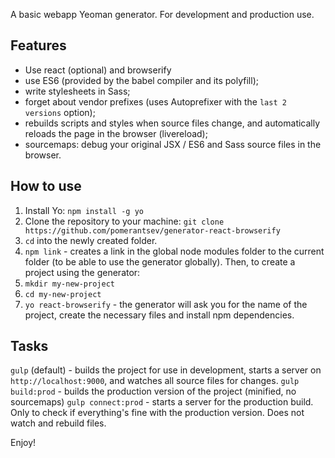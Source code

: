 A basic webapp Yeoman generator.
For development and production use.

Features
--------
* Use react (optional) and browserify
* use ES6 (provided by the babel compiler and its polyfill);
* write stylesheets in Sass;
* forget about vendor prefixes (uses Autoprefixer with the `last 2 versions` option);
* rebuilds scripts and styles when source files change, and automatically reloads the page in the browser (livereload);
* sourcemaps: debug your original JSX / ES6 and Sass source files in the browser.

How to use
----------
1. Install Yo: `npm install -g yo`
2. Clone the repository to your machine: `git clone https://github.com/pomerantsev/generator-react-browserify`
3. `cd` into the newly created folder.
4. `npm link` - creates a link in the global node modules folder to the current folder (to be able to use the generator globally).
Then, to create a project using the generator:
1. `mkdir my-new-project`
2. `cd my-new-project`
3. `yo react-browserify` - the generator will ask you for the name of the project, create the necessary files and install npm dependencies.

Tasks
-----
`gulp` (default) - builds the project for use in development, starts a server on `http://localhost:9000`, and watches all source files for changes.
`gulp build:prod` - builds the production version of the project (minified, no sourcemaps)
`gulp connect:prod` - starts a server for the production build. Only to check if everything's fine with the production version. Does not watch and rebuild files.

Enjoy!
